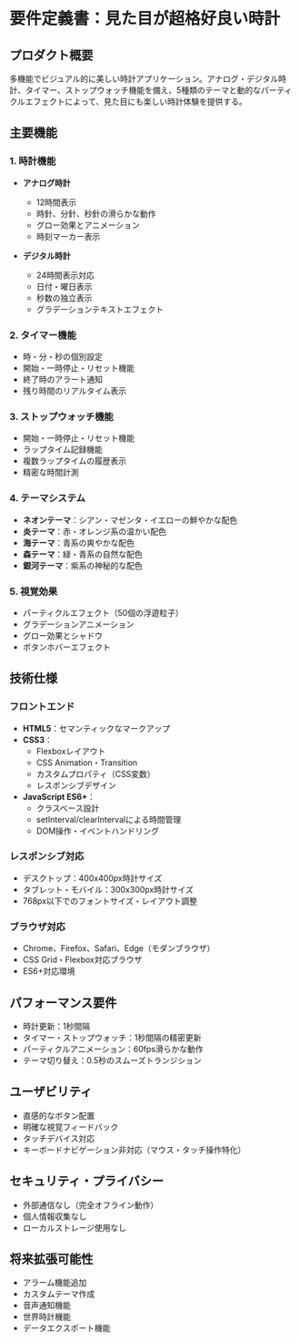# 要件定義書：見た目が超格好良い時計

## プロダクト概要
多機能でビジュアル的に美しい時計アプリケーション。アナログ・デジタル時計、タイマー、ストップウォッチ機能を備え、5種類のテーマと動的なパーティクルエフェクトによって、見た目にも楽しい時計体験を提供する。

## 主要機能

### 1. 時計機能
- **アナログ時計**
  - 12時間表示
  - 時針、分針、秒針の滑らかな動作
  - グロー効果とアニメーション
  - 時刻マーカー表示

- **デジタル時計**
  - 24時間表示対応
  - 日付・曜日表示
  - 秒数の独立表示
  - グラデーションテキストエフェクト

### 2. タイマー機能
- 時・分・秒の個別設定
- 開始・一時停止・リセット機能
- 終了時のアラート通知
- 残り時間のリアルタイム表示

### 3. ストップウォッチ機能
- 開始・一時停止・リセット機能
- ラップタイム記録機能
- 複数ラップタイムの履歴表示
- 精密な時間計測

### 4. テーマシステム
- **ネオンテーマ**：シアン・マゼンタ・イエローの鮮やかな配色
- **炎テーマ**：赤・オレンジ系の温かい配色
- **海テーマ**：青系の爽やかな配色
- **森テーマ**：緑・青系の自然な配色
- **銀河テーマ**：紫系の神秘的な配色

### 5. 視覚効果
- パーティクルエフェクト（50個の浮遊粒子）
- グラデーションアニメーション
- グロー効果とシャドウ
- ボタンホバーエフェクト

## 技術仕様

### フロントエンド
- **HTML5**：セマンティックなマークアップ
- **CSS3**：
  - Flexboxレイアウト
  - CSS Animation・Transition
  - カスタムプロパティ（CSS変数）
  - レスポンシブデザイン
- **JavaScript ES6+**：
  - クラスベース設計
  - setInterval/clearIntervalによる時間管理
  - DOM操作・イベントハンドリング

### レスポンシブ対応
- デスクトップ：400x400px時計サイズ
- タブレット・モバイル：300x300px時計サイズ
- 768px以下でのフォントサイズ・レイアウト調整

### ブラウザ対応
- Chrome、Firefox、Safari、Edge（モダンブラウザ）
- CSS Grid・Flexbox対応ブラウザ
- ES6+対応環境

## パフォーマンス要件
- 時計更新：1秒間隔
- タイマー・ストップウォッチ：1秒間隔の精密更新
- パーティクルアニメーション：60fps滑らかな動作
- テーマ切り替え：0.5秒のスムーズトランジション

## ユーザビリティ
- 直感的なボタン配置
- 明確な視覚フィードバック
- タッチデバイス対応
- キーボードナビゲーション非対応（マウス・タッチ操作特化）

## セキュリティ・プライバシー
- 外部通信なし（完全オフライン動作）
- 個人情報収集なし
- ローカルストレージ使用なし

## 将来拡張可能性
- アラーム機能追加
- カスタムテーマ作成
- 音声通知機能
- 世界時計機能
- データエクスポート機能